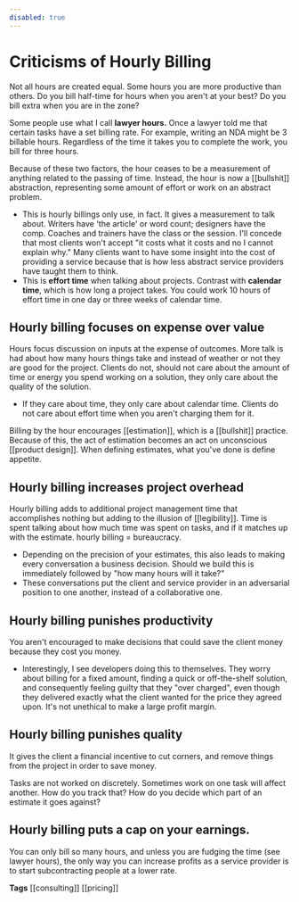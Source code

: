 ```yaml
---
disabled: true
---
```


# Criticisms of Hourly Billing

Not all hours are created equal. Some hours you are more productive than others. Do you bill half-time for hours when you aren't at your best? Do you bill extra when you are in the zone? 

Some people use what I call **lawyer hours.** Once a lawyer told me that certain tasks have a set billing rate. For example, writing an NDA might be 3 billable hours. Regardless of the time it takes you to complete the work, you bill for three hours. 

Because of these two factors, the hour ceases to be a measurement of anything related to  the passing of time. Instead, the hour is now a [[bullshit]] abstraction, representing some amount of effort or work on an abstract problem. 

  - This is hourly billings only use, in fact. It gives a measurement to talk about. Writers have 'the article' or word count; designers have the comp. Coaches and trainers have the class or the session. I'll concede that most clients won't accept "it costs what it costs and no I cannot explain why." Many clients want to have some insight into the cost of providing a service because that is how less abstract service providers have taught them to think. 
  - This is **effort time** when talking about projects. Contrast with **calendar time**, which is how long a project takes. You could work 10 hours of effort time in one day or three weeks of calendar time. 

## Hourly billing focuses on expense over value
Hours focus discussion on inputs at the expense of outcomes. More talk is had about how many hours things take and instead of weather or not they are good for the project. Clients do not, should not care about the amount of time or energy you spend working on a solution, they only care about the quality of the solution. 
  - If they care about time, they only care about calendar time. Clients do not care about effort time when you aren't charging them for it.

Billing by the hour encourages [[estimation]], which is a [[bullshit]] practice. Because of this, the act of estimation becomes an act on unconscious [[product design]]. When defining estimates, what you've done is define appetite. 

## Hourly billing increases project overhead
Hourly billing adds to additional project management time that accomplishes nothing but adding to the illusion of [[legibility]]. Time is spent talking about how much time was spent on tasks, and if it matches up with the estimate. hourly billing = bureaucracy. 
  - Depending on the precision of your estimates, this also leads to making every conversation a business decision. Should we build this is immediately followed by "how many hours will it take?" 
  - These conversations put the client and service provider in an adversarial position to one another, instead of a collaborative one.

## Hourly billing punishes productivity

You aren't encouraged to make decisions that could save the client money because they cost you money. 
  - Interestingly, I see developers doing this to themselves. They worry about billing for a fixed amount, finding a quick or off-the-shelf solution, and consequently feeling guilty that they "over charged", even though they delivered exactly what the client wanted for the price they agreed upon. It's not unethical to make a large profit margin.

## Hourly billing punishes quality
It gives the client a financial incentive to cut corners, and remove things from the project in order to save money. 

Tasks are not worked on discretely. Sometimes work on one task will affect another. How do you track that? How do you decide which part of an estimate it goes against? 

## Hourly billing puts a cap on your earnings. 
You can only bill so many hours, and unless you are fudging the time (see lawyer hours), the only way you can increase profits as a service provider is to start subcontracting people at a lower rate. 


**Tags** [[consulting]] [[pricing]]
